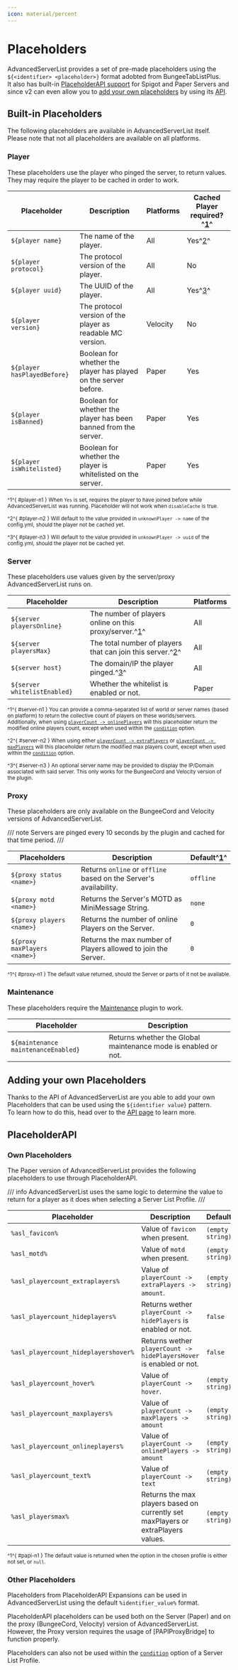 ```yaml
---
icon: material/percent
---
```


# Placeholders

AdvancedServerList provides a set of pre-made placeholders using the `${<identifier> <placeholder>}` format adobted from BungeeTabListPlus.  
It also has built-in [PlaceholderAPI support](#placeholderapi) for Spigot and Paper Servers and since v2 can even allow you to [add your own placeholders](#adding-your-own-placeholders) by using its [API](../api/index.md).

## Built-in Placeholders

The following placeholders are available in AdvancedServerList itself. Please note that not all placeholders are available on all platforms.

### Player

These placeholders use the player who pinged the server, to return values. They may require the player to be cached in order to work.

| Placeholder                 | Description                                                     | Platforms    | Cached Player required?^[1](#player-n1)^ |
|-----------------------------|-----------------------------------------------------------------|--------------|------------------------------------------|
| `${player name}`            | The name of the player.                                         | All          | Yes^[2](#player-n2)^                     |
| `${player protocol}`        | The protocol version of the player.                             | All          | No                                       |
| `${player uuid}`            | The UUID of the player.                                         | All          | Yes^[3](#player-n3)^                     |
| `${player version}`         | The protocol version of the player as readable MC version.      | Velocity     | No                                       |
| `${player hasPlayedBefore}` | Boolean for whether the player has played on the server before. | Paper        | Yes                                      |
| `${player isBanned}`        | Boolean for whether the player has been banned from the server. | Paper        | Yes                                      |
| `${player isWhitelisted}`   | Boolean for whether the player is whitelisted on the server.    | Paper        | Yes                                      |

<small>^1^{ #player-n1 } When `Yes` is set, requires the player to have joined before while AdvancedServerList was running. Placeholder will not work when `disableCache` is true.</small>

<small>^2^{ #player-n2 } Will default to the value provided in `unknownPlayer -> name` of the config.yml, should the player not be cached yet.</small>

<small>^3^{ #player-n3 } Will default to the value provided in `unknownPlayer -> uuid` of the config.yml, should the player not be cached yet.</small>

### Server

These placeholders use values given by the server/proxy AdvancedServerList runs on.

| Placeholder                  | Description                                                             | Platforms |
|------------------------------|-------------------------------------------------------------------------|-----------|
| `${server playersOnline}`    | The number of players online on this proxy/server.^[1](#server-n1)^     | All       |
| `${server playersMax}`       | The total number of players that can join this server.^[2](#server-n2)^ | All       |
| `${server host}`             | The domain/IP the player pinged.^[3](#server-n3)^                       | All       |
| `${server whitelistEnabled}` | Whether the whitelist is enabled or not.                                | Paper     |

<small>^1^{ #server-n1 } You can provide a comma-separated list of world or server names (based on platform) to return the collective count of players on these worlds/servers.  
Additionally, when using [`playerCount -> onlinePlayers`](index.md#onlineplayers) will this placeholder return the modified online players count, except when used within the [`condition`](index.md#condition) option.</small>

<small>^2^{ #server-n2 } When using either [`playerCount -> extraPlayers`](index.md#extraplayers) or [`playerCount -> maxPlayers`](index.md#maxplayers) will this placeholder return the modified max players count, except when used within the [`condition`](index.md#condition) option.</small>

<small>^3^{ #server-n3 } An optional server name may be provided to display the IP/Domain associated with said server. This only works for the BungeeCord and Velocity version of the plugin.</small>

### Proxy

These placeholders are only available on the BungeeCord and Velocity versions of AdvancedServerList.

/// note
Servers are pinged every 10 seconds by the plugin and cached for that time period.
///

| Placeholders                 | Description                                                       | Default^[1](#proxy-n1)^ |
|------------------------------|-------------------------------------------------------------------|-------------------------|
| `${proxy status <name>}`     | Returns `online` or `offline` based on the Server's availability. | `offline`               |
| `${proxy motd <name>}`       | Returns the Server's MOTD as MiniMessage String.                  | `none`                  |
| `${proxy players <name>}`    | Returns the number of online Players on the Server.               | `0`                     |
| `${proxy maxPlayers <name>}` | Returns the max number of Players allowed to join the Server.     | `0`                     |

<small>^1^{ #proxy-n1 } The default value returned, should the Server or parts of it not be available.</small>

### Maintenance

These placeholders require the [Maintenance](https://hangar.papermc.io/kennytv/Maintenance) plugin to work.

| Placeholder                         | Description                                                    |
|-------------------------------------|----------------------------------------------------------------|
| `${maintenance maintenanceEnabled}` | Returns whether the Global maintenance mode is enabled or not. |

## Adding your own Placeholders

Thanks to the API of AdvancedServerList are you able to add your own Placeholders that can be used using the `${identifier value}` pattern.  
To learn how to do this, head over to the [API page](../api/index.md) to learn more.


## PlaceholderAPI

### Own Placeholders

The Paper version of AdvancedServerList provides the following placeholders to use through PlaceholderAPI.

/// info
AdvancedServerList uses the same logic to determine the value to return for a player as it does when selecting a Server List Profile.
///

| Placeholder                          | Description                                                                       | Default^[1](#papi-n1)^ |
|--------------------------------------|-----------------------------------------------------------------------------------|------------------------|
| `%asl_favicon%`                      | Value of `favicon` when present.                                                  | `(empty string)`       |
| `%asl_motd%`                         | Value of `motd` when present.                                                     | `(empty string)`       |
| `%asl_playercount_extraplayers%`     | Value of `playerCount -> extraPlayers -> amount`.                                 | `(empty string)`       |
| `%asl_playercount_hideplayers%`      | Returns wether `playerCount -> hidePlayers` is enabled or not.                    | `false`                |
| `%asl_playercount_hideplayershover%` | Returns wether `playerCount -> hidePlayersHover` is enabled or not.               | `false`                |
| `%asl_playercount_hover%`            | Value of `playerCount -> hover`.                                                  | `(empty string)`       |
| `%asl_playercount_maxplayers%`       | Value of `playerCount -> maxPlayers -> amount`                                    | `(empty string)`       |
| `%asl_playercount_onlineplayers%`    | Value of `playerCount -> onlinePlayers -> amount`                                 | `(empty string)`       |
| `%asl_playercount_text%`             | Value of `playerCount -> text`                                                    | `(empty string)`       |
| `%asl_playersmax%`                   | Returns the max players based on currently set maxPlayers or extraPlayers values. | `(empty string)`       |

<small>^1^{ #papi-n1 } The default value is returned when the option in the chosen profile is either not set, or `null`.</small>

### Other Placeholders

Placeholders from PlaceholderAPI Expansions can be used in AdvancedServerList using the default `%identifier_value%` format.

PlaceholderAPI placeholders can be used both on the Server (Paper) and on the proxy (BungeeCord, Velocity) version of AdvancedServerList.  
However, the Proxy version requires the usage of [PAPIProxyBridge] to function properly.

Placeholders can also not be used within the [`condition`](index.md#condition) option of a Server List Profile.